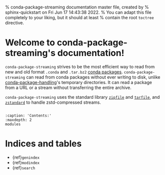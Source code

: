 % conda-package-streaming documentation master file, created by
% sphinx-quickstart on Fri Jun 17 14:43:38 2022.
% You can adapt this file completely to your liking, but it should at least
% contain the root `toctree` directive.

# Welcome to conda-package-streaming's documentation!

`conda-package-streaming` strives to be the most efficient way to read from new
and old format `.conda` and `.tar.bz2` [conda
packages](https://docs.conda.io/projects/conda/en/latest/user-guide/concepts/packages.html).
`conda-package-streaming` can read from conda packages without ever writing to
disk, unlike
[conda-package-handling](https://github.com/conda/conda-package-handling)'s
temporary directories. It can read a package from a URL or a stream without
transferring the entire archive.

`conda-package-streaming` uses the standard library
[`zipfile`](https://docs.python.org/3/library/zipfile.html) and
[`tarfile`](https://docs.python.org/3/library/tarfile.html), and
[`zstandard`](https://github.com/indygreg/python-zstandard) to handle
zstd-compressed streams.


```{include} ../README.md
```

```{toctree}
:caption: 'Contents:'
:maxdepth: 2
modules
```

# Indices and tables

- {ref}`genindex`
- {ref}`modindex`
- {ref}`search`

